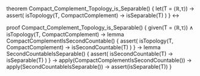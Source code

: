theorem Compact_Complement_Topology_is_Separable() {
  let(T = ⟨ℝ,τ⟩) →
  assert(
    isTopology(T, CompactComplement) →
    isSeparable(T)
  )
} ↔

proof Compact_Complement_Topology_is_Separable() {
  given(T = ⟨ℝ,τ⟩) ∧ isTopology(T, CompactComplement) →
  lemma CompactComplementIsSecondCountable() {
    assert(
      isTopology(T, CompactComplement) →
      isSecondCountable(T)
    )
  } →
  lemma SecondCountableIsSeparable() {
    assert(
      isSecondCountable(T) →
      isSeparable(T)
    )
  } →
  apply(CompactComplementIsSecondCountable()) →
  apply(SecondCountableIsSeparable()) →
  assert(isSeparable(T))
}